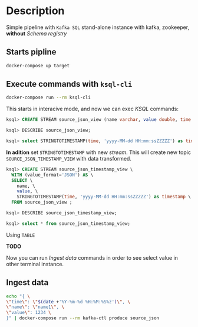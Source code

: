 # Description #

Simple pipeline with `Kafka SQL` stand-alone instance with kafka, zookeeper,
**without** _Schema registry_

## Starts pipline ##

```bash
docker-compose up target
```

## Execute commands with `ksql-cli` ##

```bash
docker-compose run --rm ksql-cli
```

This starts in interacive mode, and now we can exec _KSQL_ commands:

```sql
ksql> CREATE STREAM source_json_view (name varchar, value double, time varchar) WITH ( kafka_topic='source_json', value_format='JSON');

ksql> DESCRIBE source_json_view;

ksql> select STRINGTOTIMESTAMP(time, 'yyyy-MM-dd HH:mm:ssZZZZZ') as timestamp, name, value  from source_json_view;
```

**In adition** set `STRINGTOTIMESTAMP` with new _stream_. This will create new
topic `SOURCE_JSON_TIMESTAMP_VIEW` with data transformed.

```sql
ksql> CREATE STREAM source_json_timestamp_view \
  WITH (value_format='JSON') AS \
  SELECT \
    name, \
    value, \
    STRINGTOTIMESTAMP(time, 'yyyy-MM-dd HH:mm:ssZZZZZ') as timestamp \
  FROM source_json_view ;

ksql> DESCRIBE source_json_timestamp_view;

ksql> select * from source_json_timestamp_view;
```

Using `TABLE`

**TODO**

Now you can run _Ingest data_ commands in order to see select value in other
terminal instance.

## Ingest data ##

```bash
echo "{ \
\"time\": \"$(date +'%Y-%m-%d %H:%M:%S%z')\", \
\"name\": \"name1\", \
\"value\": 1234 \
}" | docker-compose run --rm kafka-ctl produce source_json
```
